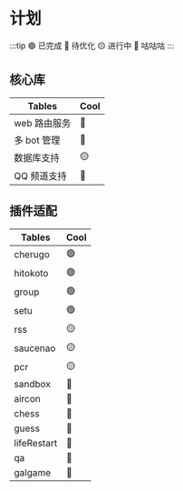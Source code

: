 # 计划

:::tip
🟢 已完成 🔵 待优化 🟡 进行中 🔴 咕咕咕
:::

## 核心库

| Tables | Cool |
| --- |---|
| web 路由服务 | 🔵 |
| 多 bot 管理 | 🔵 |
| 数据库支持 | 🟡 |
| QQ 频道支持 | 🔴 |

## 插件适配

| Tables | Cool |
| --- | --- |
| cherugo | 🟢 |
| hitokoto | 🟢 |
| group | 🟢 |
| setu | 🟢 |
| rss | 🟡 |
| saucenao | 🟡 |
| pcr | 🟡 |
| sandbox | 🔴 |
| aircon | 🔴 |
| chess | 🔴 |
| guess | 🔴 |
| lifeRestart | 🔴 |
| qa | 🔴 |
| galgame | 🔴 |
